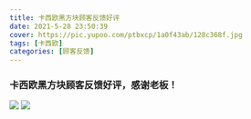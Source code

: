 ```yaml
---
title: 卡西欧黑方块顾客反馈好评
date: 2021-5-28 23:50:39
cover: https://pic.yupoo.com/ptbxcp/1a0f43ab/128c368f.jpg
tags: [卡西欧]
categories: [顾客反馈]
---
```


###  卡西欧黑方块顾客反馈好评，感谢老板！
![](https://pic.yupoo.com/ptbxcp/924d124b/44a70a74.jpg)
![](https://pic.yupoo.com/ptbxcp/1a0f43ab/128c368f.jpg)
